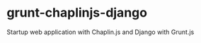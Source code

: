 grunt-chaplinjs-django
======================

Startup web application with Chaplin.js and Django with Grunt.js
